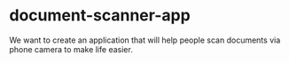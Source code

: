 # document-scanner-app
We want to create an application that will help people scan documents via phone camera to make life easier.
